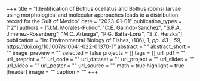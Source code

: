 +++
title = "Identification of Bothus ocellatus and Bothus robinsi larvae using morphological and molecular approaches leads to a distribution record for the Gulf of Mexico"
date = "2023-01-01"
publication_types = ["2"]
authors = ["J.M. Morales-Pulido", "C.E. Galindo-Sanchez", "S.P.A. Jimenez-Rosenberg", "M.C. Arteaga", "P.G. Batta-Lona", "S.Z. Herzka"]
publication = "In: Environmental Biology of Fishes, (106), 1, _pp. 43 – 59_, https://doi.org/10.1007/s10641-022-01370-1"
abstract = ""
abstract_short = ""
image_preview = ""
selected = false
projects = []
tags = []
url_pdf = ""
url_preprint = ""
url_code = ""
url_dataset = ""
url_project = ""
url_slides = ""
url_video = ""
url_poster = ""
url_source = ""
math = true
highlight = true
[header]
image = ""
caption = ""
+++
